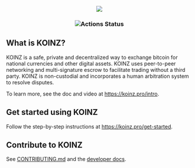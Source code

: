<p align="center">
  <a href="https://koinz.pro">
    <img src="https://koinz.pro/images/koinz-logo.svg"/>
  </a>
</p>

<h3 align="center">
    
![Actions Status](https://github.com/koinz-network/koinz/workflows/Build%20KOINZ/badge.svg)


## What is KOINZ?

KOINZ is a safe, private and decentralized way to exchange bitcoin for national currencies and other digital assets. KOINZ uses peer-to-peer networking and multi-signature escrow to facilitate trading without a third party. KOINZ is non-custodial and incorporates a human arbitration system to resolve disputes.

To learn more, see the doc and video at https://koinz.pro/intro.


## Get started using KOINZ

Follow the step-by-step instructions at https://koinz.pro/get-started.


## Contribute to KOINZ

See [CONTRIBUTING.md](CONTRIBUTING.md) and the [developer docs](docs/README.md).
